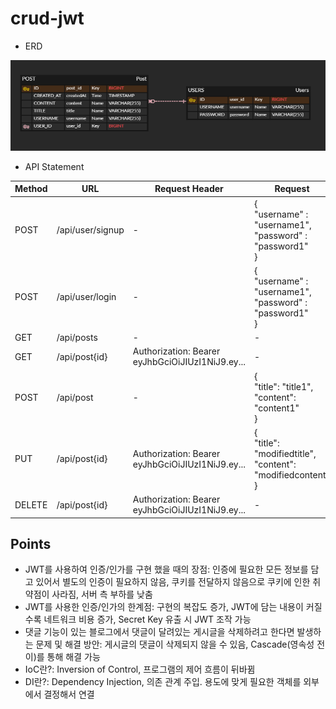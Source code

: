# crud-jwt

- ERD

![ERD.png](src/main/resources/static/images/ERD.png)

- API Statement

| Method | URL               | Request Header                                    | Request                                                                |   
|--------|-------------------|---------------------------------------------------|------------------------------------------------------------------------|
| POST   | /api/user/signup  | -                                                 | {<br/>"username" : "username1",<br/>"password" : "password1"<br/>}     |   
| POST   | /api/user/login   | -                                                 | {<br/>"username" : "username1",<br/>"password" : "password1"<br/>}     |
| GET    | /api/posts        | -                                                 | -                                                                      |   
| GET    | /api/post{id}     | Authorization: Bearer eyJhbGciOiJIUzI1NiJ9.ey...  | -                                                                      |   
| POST   | /api/post         | -                                                 | {<br/>"title": "title1",<br/>"content": "content1"<br/>}               |   
| PUT    | /api/post{id}     | Authorization: Bearer eyJhbGciOiJIUzI1NiJ9.ey...  | {<br/>"title": "modifiedtitle",<br/>"content": "modifiedcontent"<br/>} |  
| DELETE | /api/post{id}     | Authorization: Bearer eyJhbGciOiJIUzI1NiJ9.ey...  | -                                                                      |  

## Points
- JWT를 사용하여 인증/인가를 구현 했을 때의 장점: 인증에 필요한 모든 정보를 담고 있어서 별도의 인증이 필요하지 않음, 쿠키를 전달하지 않음으로 쿠키에 인한 취약점이 사라짐, 서버 측 부하를 낮춤
- JWT를 사용한 인증/인가의 한계점: 구현의 복잡도 증가, JWT에 담는 내용이 커질 수록 네트워크 비용 증가, Secret Key 유출 시 JWT 조작 가능
- 댓글 기능이 있는 블로그에서 댓글이 달려있는 게시글을 삭제하려고 한다면 발생하는 문제 및 해결 방안: 게시글의 댓글이 삭제되지 않을 수 있음, Cascade(영속성 전이)를 통해 해결 가능
- IoC란?: Inversion of Control, 프로그램의 제어 흐름이 뒤바뀜
- DI란?: Dependency Injection, 의존 관계 주입. 용도에 맞게 필요한 객체를 외부에서 결정해서 연결